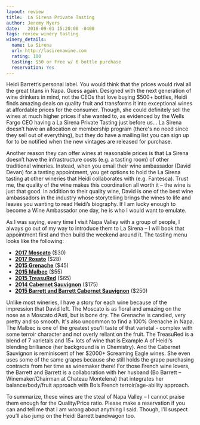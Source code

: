```yaml
---
layout: review
title:  La Sirena Private Tasting
author: Jeremy Myers
date:   2018-09-01 15:20:00 -0400
tags: review winery tasting
winery_details:
  name: La Sirena
  url: http://lasirenawine.com
  rating: 100
  tasting: $50 or Free w/ 6 bottle purchase
  reservation: Yes
---
```

Heidi Barrett’s personal label.  You would think that the prices would rival all the great titans in Napa.  Guess again.  Designed with the next generation of wine drinkers in mind, not the CEOs that love buying $500+ bottles, Heidi finds amazing deals on quality fruit and transforms it into exceptional wines at affordable prices for the consumer.  Though, she could definitely sell the wines at much higher prices if she wanted to, as evidenced by the Wells Fargo CEO having a La Sirena Private Tasting just before us...  La Sirena doesn’t have an allocation or membership program (there's no need since they sell out of everything), but they do have a mailing list you can sign up for to be notified when the new vintages are released for purchase.  

Another reason they can offer wines at reasonable prices is that La Sirena doesn’t have the infrastructure costs (e.g. a tasting room) of other traditional wineries.  Instead, when you email their wine ambassador (David Devan) for a tasting appointment, you get options to hold the La Sirena tasting at other wineries that Heidi collaborates with (e.g. Fantesca).  Trust me, the quality of the wine makes this coordination all worth it – the wine is just that good.  In addition to their quality wine, David is one of the best wine ambassadors in the industry whose storytelling brings the wines to life and leaves you wanting to read Heidi’s biography.  If I am lucky enough to become a Wine Ambassador one day, he is who I would want to emulate.  

As I was saying, every time I visit Napa Valley with a group of people, I always go out of my way to introduce them to La Sirena – I will book that appointment first and then build the weekend around it.  The tasting menu looks like the following:
* [**2017 Moscato**](http://lasirenawine.com/wine/moscato-azul/) ($30)
* [**2017 Rosato**](http://www.shop-lasirenawine.com/product/2017-La-Sirena-Rosato) ($28)
* [**2015 Grenache**](http://lasirenawine.com/wine/grenache/) ($45)
* [**2015 Malbec**](http://www.shop-lasirenawine.com/product/2015-La-Sirena-Malbec) ($55)
* [**2015 TreasuRed**](http://lasirenawine.com/wine/pirate-treasured/) ($65)
* [**2014 Cabernet Sauvignon**](http://lasirenawine.com/wine/cabernet-sauvignon/) ($175)
* [**2015 Barrett and Barrett Cabernet Sauvignon**](http://www.barrettwines.com/barrett-wines.html) ($250)

Unlike most wineries, I have a story for each wine because of the impression that David left.  The Moscato is as floral and amazing on the nose as a Moscato d’Asti, but is bone dry.  The Grenache is candied, very pretty and so smooth.  It's also uncommon to find a 100% Grenache in Napa.  The Malbec is one of the greatest you’ll taste of that varietal - complex with some terroir character and not overly reliant on the fruit.  The TreasuRed is a blend of 7 varietals and 15+ lots of wine that is Example A of Heidi’s blending brilliance (her background is in Chemistry).  And the Cabernet Sauvignon is reminiscent of her $2000+ Screaming Eagle wines.  She even uses some of the same grapes because she still holds the grape purchasing contracts from her time as winemaker there!  For those French wine lovers, the Barrett and Barrett is a collaboration with her husband (Bo Barrett – Winemaker/Chairman at Chateau Montelena) that integrates her balance/body/fruit approach with Bo’s French terroir/age-ability approach.

To summarize, these wines are the steal of Napa Valley – I cannot praise them enough for the Quality/Price ratio.  Please make a reservation if you can and tell me that I am wrong about anything I said.  Though, I’ll suspect you’ll also jump on the Heidi Barrett bandwagon too.
